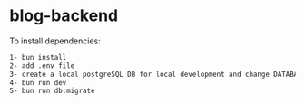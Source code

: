 # blog-backend

To install dependencies:

```bash
1- bun install
2- add .env file
3- create a local postgreSQL DB for local development and change DATABASE_URL in .env
4- bun run dev
5- bun run db:migrate
```
